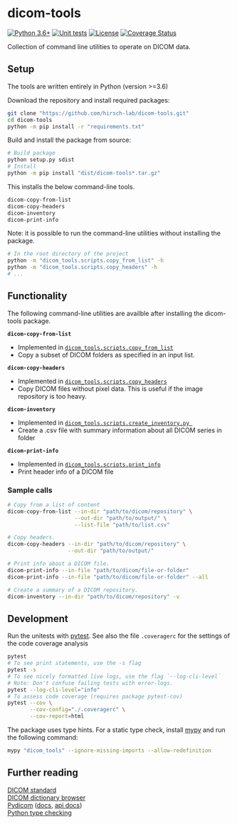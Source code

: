 # dicom-tools


[![Python 3.6+](https://img.shields.io/badge/python-3.6+-blue.svg)](https://www.python.org/downloads/)
[![Unit tests](https://github.com/hirsch-lab/dicom-tools/actions/workflows/unittest.yml/badge.svg)](https://github.com/hirsch-lab/dicom-tools/actions/workflows/unittest.yml)
[![License](https://img.shields.io/pypi/l/roc-utils)](https://github.com/hirsch-lab/dicom-tools/blob/main/LICENSE)
[![Coverage Status](https://coveralls.io/repos/github/hirsch-lab/dicom-tools/badge.svg?branch=develop)](https://coveralls.io/github/hirsch-lab/dicom-tools?branch=develop)

Collection of command line utilities to operate on DICOM data.

## Setup


The tools are written entirely in Python (version >=3.6)

Download the repository and install required packages:

```bash
git clone "https://github.com/hirsch-lab/dicom-tools.git"
cd dicom-tools
python -m pip install -r "requirements.txt"
```

Build and install the package from source:

```bash
# Build package
python setup.py sdist
# Install
python -m pip install "dist/dicom-tools*.tar.gz"
```

This installs the below command-line tools. 

```bash
dicom-copy-from-list
dicom-copy-headers
dicom-inventory
dicom-print-info
```

Note: it is possible to run the command-line utilities without installing the package. 

```bash
# In the root directory of the project
python -m "dicom_tools.scripts.copy_from_list" -h
python -m "dicom_tools.scripts.copy_headers" -h
# ...
```


## Functionality

The following command-line utilities are availble after installing the dicom-tools package.

**`dicom-copy-from-list`**

- Implemented in [`dicom_tools.scripts.copy_from_list`](https://github.com/hirsch-lab/dicom-tools/blob/main/dicom_tools/scripts/copy_from_list.py)
- Copy a subset of DICOM folders as specified in an input list.


**`dicom-copy-headers`**

- Implemented in [`dicom_tools.scripts.copy_headers`](https://github.com/hirsch-lab/dicom-tools/blob/main/dicom_tools/scripts/copy_headers.py)
- Copy DICOM files without pixel data. This is useful if the image repository is too heavy.

**`dicom-inventory`**

- Implemented in [`dicom_tools.scripts.create_inventory.py `](https://github.com/hirsch-lab/dicom-tools/blob/main/dicom_tools/scripts/create_inventory.py)
- Create a .csv file with summary information about all DICOM series in folder

**`dicom-print-info`**

- Implemented in [`dicom_tools.scripts.print_info`](https://github.com/hirsch-lab/dicom-tools/blob/main/dicom_tools/scripts/print_info.py)
- Print header info of a DICOM file 


### Sample calls

```bash
# Copy from a list of content
dicom-copy-from-list --in-dir "path/to/dicom/repository" \
                     --out-dir "path/to/output/" \
                     --list-file "path/to/list.csv"

# Copy headers.
dicom-copy-headers --in-dir "path/to/dicom/repository" \
                   --out-dir "path/to/output/"

# Print info about a DICOM file.
dicom-print-info --in-file "path/to/dicom/file-or-folder"
dicom-print-info --in-file "path/to/dicom/file-or-folder" --all

# Create a summary of a DICOM repository.
dicom-inventory --in-dir "path/to/dicom/repository" -v
```


## Development

Run the unitests with [pytest](https://docs.pytest.org/en/stable/). See also the file `.coveragerc` for the settings of the code coverage analysis

```bash
pytest
# To see print statements, use the -s flag
pytest -s 
# To see nicely formatted live logs, use the flag `--log-cli-level`
# Note: Don't confuse failing tests with error-logs. 
pytest --log-cli-level="info"
# To assess code coverage (requires package pytest-cov)
pytest --cov \
       --cov-config="./.coveragerc" \
       --cov-report=html
```

The package uses type hints. For a static type check, install [mypy](http://mypy-lang.org/) and run the following command:

```bash
mypy "dicom_tools" --ignore-missing-imports --allow-redefinition
```

## Further reading

[DICOM standard](https://www.dicomstandard.org/current)  
[DICOM dictionary browser](https://dicom.innolitics.com/ciods)  
[Pydicom](https://pydicom.github.io/) ([docs](https://pydicom.github.io/pydicom/stable/), [api docs](https://dicomweb-client.readthedocs.io/en/latest/))   
[Python type checking](https://realpython.com/python-type-checking)
